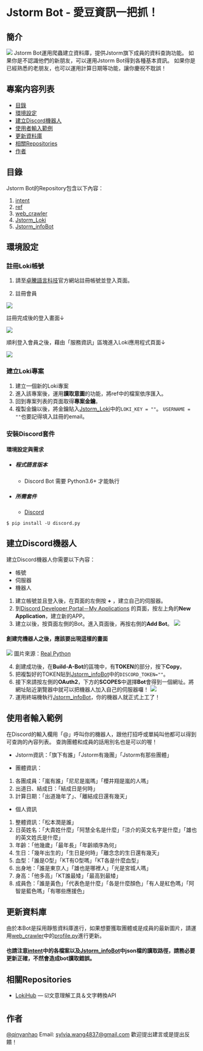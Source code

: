 # Jstorm Bot - 愛豆資訊一把抓！

## 簡介
![](https://www.j-storm.co.jp/files/45/js/assets/common/img/OGP.png)
Jstorm Bot運用爬蟲建立資料庫，提供Jstorm旗下成員的資料查詢功能。
如果你是不認識他們的新朋友，可以運用Jstorm Bot得到各種基本資訊。
如果你是已經熟悉的老朋友，也可以運用計算日期等功能，讓你慶祝不耽誤！



## 專案内容列表
- [目錄](#目錄)
- [環境設定](#環境設定)
- [建立Discord機器人](#建立Discord機器人)
- [使用者輸入範例](#使用者輸入範例)
- [更新資料庫](#更新資料庫)
- [相關Repositories](#相關Repositories)
- [作者](#作者)



## 目錄
Jstorm Bot的Repository包含以下內容：

1. [intent](https://github.com/qinyanhao/LokiHub/tree/main/JstormBot/intent)
2. [ref](https://github.com/qinyanhao/LokiHub/tree/main/JstormBot/ref)
3. [web_crawler](https://github.com/qinyanhao/LokiHub/tree/main/JstormBot/web_crawler)
4. [Jstorm_Loki](https://github.com/qinyanhao/LokiHub/blob/main/JstormBot/Jstorm_Loki.py)
5. [Jstorm_infoBot](https://github.com/qinyanhao/LokiHub/blob/main/JstormBot/Jstorm_infoBot.py)


## 環境設定

### 註冊Loki帳號

1. 請至[卓騰語言科技](https://api.droidtown.co/)官方網站註冊帳號並登入頁面。

2. 註冊會員 

![](https://i.imgur.com/gQm1Pnz.jpg)

註冊完成後的登入畫面↓

![](https://i.imgur.com/OntQ5T0.jpg)


順利登入會員之後，藉由「服務資訊」區塊進入Loki應用程式頁面↓

![](https://i.imgur.com/nr6WG0w.jpg)

### 建立Loki專案
1. 建立一個新的Loki專案
2. 進入該專案後，運用**讀取意圖**的功能，將ref中的檔案依序匯入。
3. 回到專案列表的頁面取得**專案金鑰**。
4. 複製金鑰以後，將金鑰貼入[Jstorm_Loki](https://github.com/qinyanhao/LokiHub/blob/main/JstormBot/Jstorm_Loki.py)中的```LOKI_KEY = ""```。
   ```USERNAME = ""```也要記得填入註冊的email。

### 安裝Discord套件
#### 環境設定與需求
* ##### 程式語言版本
    * Discord Bot 需要 Python3.6+ 才能執行
* ##### 所需套件
    * [Discord](https://pypi.org/project/discord.py/)
```shell=
$ pip install -U discord.py
```



## 建立Discord機器人
建立Discord機器人你需要以下內容：
* 帳號
* 伺服器
* 機器人

1. 建立帳號並且登入後，在頁面的左側按 **+** ，建立自己的伺服器。
2. 到[Discord Developer Portal－My Applications](https://discord.com/developers/applications) 的頁面，按左上角的**New Application**，建立新的APP。
3. 建立以後，按頁面左側的Bot。進入頁面後，再按右側的**Add Bot**。
![](https://i.imgur.com/N7iaQpd.jpg)

#### 創建完機器人之後，應該要出現這樣的畫面
![](https://i.imgur.com/Dxx0qiD.png)
圖片來源：[Real Python](https://realpython.com/how-to-make-a-discord-bot-python)

4. 創建成功後，在**Build-A-Bot**的區塊中，有**TOKEN**的部分，按下**Copy**。
5. 把複製好的TOKEN貼到[Jstorm_infoBot](https://github.com/qinyanhao/LokiHub/blob/main/JstormBot/Jstorm_infoBot.py)中的```DISCORD_TOKEN=""```。
6. 接下來請按左側的**OAuth2**，下方的**SCOPES**中選擇**Bot**會得到一個網址。將網址貼近瀏覽器中就可以把機器人加入自己的伺服器囉！
![](https://i.imgur.com/DSojxaP.jpg)
7. 運用終端機執行[Jstorm_infoBot](https://github.com/qinyanhao/LokiHub/blob/main/JstormBot/Jstorm_infoBot.py)，你的機器人就正式上工了！



## 使用者輸入範例
在Discord的輸入欄用「@」呼叫你的機器人，跟他打招呼或單純叫他都可以得到可查詢的內容列表。
查詢團體和成員的話用別名也是可以的喔！

* Jstorm資訊：「旗下有誰」「Jstorm有幾團」「Jstorm有那些團體」

* 團體資訊：
1. 各團成員：「嵐有誰」「尼尼是嵐嗎」「櫻井翔是嵐的人嗎」
2. 出道日、結成日：「結成日是何時」
3. 計算日期：「出道幾年了」、「離結成日還有幾天」

* 個人資訊
1. 整體資訊：「松本潤是誰」
2. 日英姓名：「大貴姓什麼」「阿慧全名是什麼」「涼介的英文名字是什麼」「雄也的英文姓氏是什麼」
3. 年齡：「他幾歲」「最年長」「年齡順序為何」
4. 生日：「幾年出生的」「生日是何時」「離念念的生日還有幾天」
5. 血型：「誰是O型」「KT有O型嗎」「KT各是什麼血型」
6. 出身地：「誰是東京人」「雄也是哪裡人」「光是宮城人嗎」
7. 身高：「他多高」「KT誰最矮」「最高到最矮」
8. 成員色：「誰是黃色」「代表色是什麼」「各是什麼顏色」「有人是紅色嗎」「阿智是藍色嗎」「有哪些應援色」



## 更新資料庫
由於本Bot是採用靜態資料庫進行，如果想要獲取團體或是成員的最新圖片，請運用[web_crawler](https://github.com/qinyanhao/LokiHub/tree/main/JstormBot/web_crawler)中的[profile.py](https://github.com/qinyanhao/LokiHub/blob/main/JstormBot/web_crawler/profile.py)進行更新。
#### 也請注意[intent](https://github.com/qinyanhao/LokiHub/tree/main/JstormBot/intent)中的各檔案以及[Jstorm_infoBot](https://github.com/qinyanhao/LokiHub/blob/main/JstormBot/Jstorm_infoBot.py)中json檔的讀取路徑，請務必要更新正確，不然會造成bot讀取錯誤。

## 相關Repositories

- [LokiHub](https://github.com/Droidtown/LokiHub) — ☑️文意理解工具＆文字轉換API

## 作者

[@qinyanhao](https://github.com/qinyanhao)
Email: sylvia.wang4837@gmail.com
歡迎提出建言或是提出反饋！

